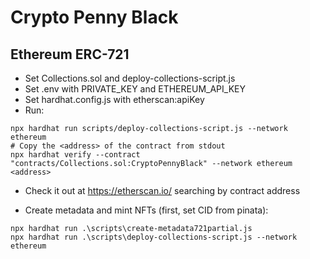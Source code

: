 # Crypto Penny Black
## Ethereum ERC-721 
- Set Collections.sol and deploy-collections-script.js
- Set .env with PRIVATE_KEY and ETHEREUM_API_KEY
- Set hardhat.config.js with etherscan:apiKey
- Run:
```shell
npx hardhat run scripts/deploy-collections-script.js --network ethereum
# Copy the <address> of the contract from stdout
npx hardhat verify --contract "contracts/Collections.sol:CryptoPennyBlack" --network ethereum <address>
```
- Check it out at https://etherscan.io/ searching by contract address

- Create metadata and mint NFTs (first, set CID from pinata):
```shell
npx hardhat run .\scripts\create-metadata721partial.js
npx hardhat run .\scripts\deploy-collections-script.js --network ethereum
```
